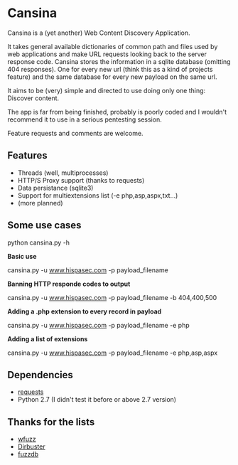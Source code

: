 Cansina
=======

Cansina is a (yet another) Web Content Discovery Application.

It takes general available dictionaries of common path and files used by web applications
and make URL requests looking back to the server response code. Cansina stores the information
in a sqlite database (omitting 404 responses). One for every new url (think this as a kind of projects feature)
and the same database for every new payload on the same url.

It aims to be (very) simple and directed to use doing only one thing: Discover content.

The app is far from being finished, probably is poorly coded and I wouldn't recommend it
to use in a serious pentesting session.

Feature requests and comments are welcome.

Features
--------

- Threads (well, multiprocesses)
- HTTP/S Proxy support (thanks to requests)
- Data persistance (sqlite3)
- Support for multiextensions list (-e php,asp,aspx,txt...)
- (more planned)

Some use cases
--------------

python cansina.py -h

**Basic use**

cansina.py -u www.hispasec.com -p payload_filename

**Banning HTTP responde codes to output**

cansina.py -u www.hispasec.com -p payload_filename -b 404,400,500

**Adding a .php extension to every record in payload**

cansina.py -u www.hispasec.com -p payload_filename -e php

**Adding a list of extensions**

cansina.py -u www.hispasec.com -p payload_filename -e php,asp,aspx

Dependencies
------------

- [requests](https://github.com/kennethreitz/requests)
- Python 2.7 (I didn't test it before or above 2.7 version)

Thanks for the lists
--------------------

- [wfuzz](http://www.edge-security.com/wfuzz.php)
- [Dirbuster](https://sourceforge.net/projects/dirbuster/)
- [fuzzdb](https://code.google.com/p/fuzzdb/)


